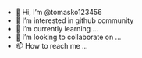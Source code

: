 - 👋 Hi, I’m @tomasko123456
- 👀 I’m interested in github community 
- 🌱 I’m currently learning ...
- 💞️ I’m looking to collaborate on ...
- 📫 How to reach me ...

<!---
tomasko123456/tomasko123456 is a ✨ special ✨ repository because its `README.md` (this file) appears on your GitHub profile.
You can click the Preview link to take a look at your changes.
--->
